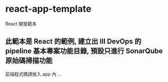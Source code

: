 # react-app-template
React 開發範本

## 此範本是 React 的範例, 建立出 III DevOps 的 pipeline 基本專案功能目錄, 預設只進行 SonarQube 原始碼掃描功能
前端程式碼請放入 app 內
...